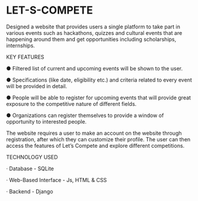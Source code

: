 # LET-S-COMPETE
Designed a website that provides users a single platform to take part in various events such as hackathons, quizzes and cultural events that are happening around them and get opportunities including scholarships, internships.


KEY FEATURES

● Filtered list of current and upcoming events will be shown to the user.

● Specifications (like date, eligibility etc.) and criteria related to every event will be provided in detail.

● People will be able to register for upcoming events that will provide great exposure to the competitive nature of different fields.

● Organizations can register themselves to provide a window of opportunity to interested people.

The website requires a user to make an account on the website through registration, after which they can customize their profile. The user can then access the features of Let’s Compete and explore different competitions.

TECHNOLOGY USED

· Database - SQLite

· Web-Based Interface - Js, HTML & CSS

· Backend - Django
